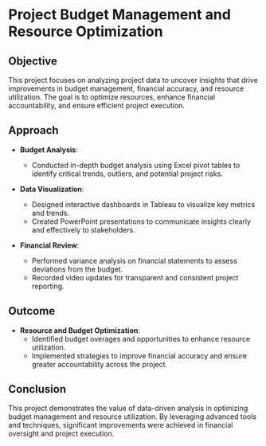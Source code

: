 
# Project Budget Management and Resource Optimization

## Objective

This project focuses on analyzing project data to uncover insights that drive improvements in budget management, financial accuracy, and resource utilization. The goal is to optimize resources, enhance financial accountability, and ensure efficient project execution.

## Approach

- **Budget Analysis**:
  - Conducted in-depth budget analysis using Excel pivot tables to identify critical trends, outliers, and potential project risks.
  
- **Data Visualization**:
  - Designed interactive dashboards in Tableau to visualize key metrics and trends.
  - Created PowerPoint presentations to communicate insights clearly and effectively to stakeholders.

- **Financial Review**:
  - Performed variance analysis on financial statements to assess deviations from the budget.
  - Recorded video updates for transparent and consistent project reporting.

## Outcome

- **Resource and Budget Optimization**:
  - Identified budget overages and opportunities to enhance resource utilization.
  - Implemented strategies to improve financial accuracy and ensure greater accountability across the project.

## Conclusion

This project demonstrates the value of data-driven analysis in optimizing budget management and resource utilization. By leveraging advanced tools and techniques, significant improvements were achieved in financial oversight and project execution.

